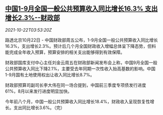 <!--1634875263000-->
[中国1-9月全国一般公共预算收入同比增长16.3% 支出增长2.3%--财政部](https://cn.reuters.com/article/china-mof-fiscal-balance-1022-idCNKBS2HC0AJ)
------

<div><i>2021-10-22T03:53:20Z</i></div><p>路透北京10月22日 - 中国财政部周五公布，1-9月全国一般公共预算收入同比增长16.3%，支出增长2.3%。预计后几个月全国财政收入增幅总体呈下降态势，但料能完成全年收入预算，预算安排的相关支出能够得到有效保障。</p><p>财政部国库支付中心主任刘金云周五在财政部新闻发布会上称，中国9月全国一般公共预算收入同比下降2.1%，主要受去年同期一次性收入抬高基数的影响。中国1-9月国有土地使用权出让收入同比增长8.7%。</p><p>财政部预算司副司长李大伟在同一场合提到，中国前三季度专项债发行进度61%，8月以来发行进度明显加快。</p><p>今年前八个月，中国一般公共预算收入同比增长18.4%，财政收入呈现恢复性增长。支出同比增长3.6%。（完）</p>
